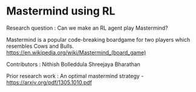 # Mastermind using RL

Research question : Can we make an RL agent play Mastermind?

Mastermind is a popular code-breaking boardgame for two players which resembles Cows and Bulls. 
https://en.wikipedia.org/wiki/Mastermind_(board_game)

Contributors :
  Nithish Bolleddula
  Shreejaya Bharathan 


Prior research work : An optimal mastermind strategy - https://arxiv.org/pdf/1305.1010.pdf

